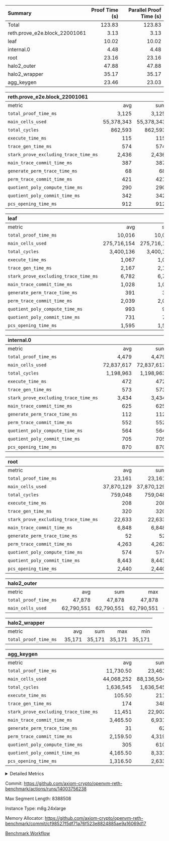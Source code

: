 | Summary | Proof Time (s) | Parallel Proof Time (s) |
|:---|---:|---:|
| Total |  123.83 |  123.83 |
| reth.prove_e2e.block_22001061 |  3.13 |  3.13 |
| leaf |  10.02 |  10.02 |
| internal.0 |  4.48 |  4.48 |
| root |  23.16 |  23.16 |
| halo2_outer |  47.88 |  47.88 |
| halo2_wrapper |  35.17 |  35.17 |
| agg_keygen |  23.46 |  23.03 |


| reth.prove_e2e.block_22001061 |||||
|:---|---:|---:|---:|---:|
|metric|avg|sum|max|min|
| `total_proof_time_ms ` |  3,125 |  3,125 |  3,125 |  3,125 |
| `main_cells_used     ` |  55,378,343 |  55,378,343 |  55,378,343 |  55,378,343 |
| `total_cycles        ` |  862,593 |  862,593 |  862,593 |  862,593 |
| `execute_time_ms     ` |  115 |  115 |  115 |  115 |
| `trace_gen_time_ms   ` |  574 |  574 |  574 |  574 |
| `stark_prove_excluding_trace_time_ms` |  2,436 |  2,436 |  2,436 |  2,436 |
| `main_trace_commit_time_ms` |  387 |  387 |  387 |  387 |
| `generate_perm_trace_time_ms` |  68 |  68 |  68 |  68 |
| `perm_trace_commit_time_ms` |  421 |  421 |  421 |  421 |
| `quotient_poly_compute_time_ms` |  290 |  290 |  290 |  290 |
| `quotient_poly_commit_time_ms` |  342 |  342 |  342 |  342 |
| `pcs_opening_time_ms ` |  912 |  912 |  912 |  912 |

| leaf |||||
|:---|---:|---:|---:|---:|
|metric|avg|sum|max|min|
| `total_proof_time_ms ` |  10,016 |  10,016 |  10,016 |  10,016 |
| `main_cells_used     ` |  275,716,154 |  275,716,154 |  275,716,154 |  275,716,154 |
| `total_cycles        ` |  3,400,136 |  3,400,136 |  3,400,136 |  3,400,136 |
| `execute_time_ms     ` |  1,067 |  1,067 |  1,067 |  1,067 |
| `trace_gen_time_ms   ` |  2,167 |  2,167 |  2,167 |  2,167 |
| `stark_prove_excluding_trace_time_ms` |  6,782 |  6,782 |  6,782 |  6,782 |
| `main_trace_commit_time_ms` |  1,028 |  1,028 |  1,028 |  1,028 |
| `generate_perm_trace_time_ms` |  391 |  391 |  391 |  391 |
| `perm_trace_commit_time_ms` |  2,039 |  2,039 |  2,039 |  2,039 |
| `quotient_poly_compute_time_ms` |  993 |  993 |  993 |  993 |
| `quotient_poly_commit_time_ms` |  731 |  731 |  731 |  731 |
| `pcs_opening_time_ms ` |  1,595 |  1,595 |  1,595 |  1,595 |

| internal.0 |||||
|:---|---:|---:|---:|---:|
|metric|avg|sum|max|min|
| `total_proof_time_ms ` |  4,479 |  4,479 |  4,479 |  4,479 |
| `main_cells_used     ` |  72,837,617 |  72,837,617 |  72,837,617 |  72,837,617 |
| `total_cycles        ` |  1,198,963 |  1,198,963 |  1,198,963 |  1,198,963 |
| `execute_time_ms     ` |  472 |  472 |  472 |  472 |
| `trace_gen_time_ms   ` |  573 |  573 |  573 |  573 |
| `stark_prove_excluding_trace_time_ms` |  3,434 |  3,434 |  3,434 |  3,434 |
| `main_trace_commit_time_ms` |  625 |  625 |  625 |  625 |
| `generate_perm_trace_time_ms` |  112 |  112 |  112 |  112 |
| `perm_trace_commit_time_ms` |  552 |  552 |  552 |  552 |
| `quotient_poly_compute_time_ms` |  564 |  564 |  564 |  564 |
| `quotient_poly_commit_time_ms` |  705 |  705 |  705 |  705 |
| `pcs_opening_time_ms ` |  870 |  870 |  870 |  870 |

| root |||||
|:---|---:|---:|---:|---:|
|metric|avg|sum|max|min|
| `total_proof_time_ms ` |  23,161 |  23,161 |  23,161 |  23,161 |
| `main_cells_used     ` |  37,870,129 |  37,870,129 |  37,870,129 |  37,870,129 |
| `total_cycles        ` |  759,048 |  759,048 |  759,048 |  759,048 |
| `execute_time_ms     ` |  208 |  208 |  208 |  208 |
| `trace_gen_time_ms   ` |  320 |  320 |  320 |  320 |
| `stark_prove_excluding_trace_time_ms` |  22,633 |  22,633 |  22,633 |  22,633 |
| `main_trace_commit_time_ms` |  6,848 |  6,848 |  6,848 |  6,848 |
| `generate_perm_trace_time_ms` |  52 |  52 |  52 |  52 |
| `perm_trace_commit_time_ms` |  4,263 |  4,263 |  4,263 |  4,263 |
| `quotient_poly_compute_time_ms` |  574 |  574 |  574 |  574 |
| `quotient_poly_commit_time_ms` |  8,443 |  8,443 |  8,443 |  8,443 |
| `pcs_opening_time_ms ` |  2,440 |  2,440 |  2,440 |  2,440 |

| halo2_outer |||||
|:---|---:|---:|---:|---:|
|metric|avg|sum|max|min|
| `total_proof_time_ms ` |  47,878 |  47,878 |  47,878 |  47,878 |
| `main_cells_used     ` |  62,790,551 |  62,790,551 |  62,790,551 |  62,790,551 |

| halo2_wrapper |||||
|:---|---:|---:|---:|---:|
|metric|avg|sum|max|min|
| `total_proof_time_ms ` |  35,171 |  35,171 |  35,171 |  35,171 |

| agg_keygen |||||
|:---|---:|---:|---:|---:|
|metric|avg|sum|max|min|
| `total_proof_time_ms ` |  11,730.50 |  23,461 |  23,027 |  434 |
| `main_cells_used     ` |  44,068,252 |  88,136,504 |  87,208,433 |  928,071 |
| `total_cycles        ` |  1,636,545 |  1,636,545 |  1,636,545 |  1,636,545 |
| `execute_time_ms     ` |  105.50 |  211 |  211 |  0 |
| `trace_gen_time_ms   ` |  174 |  348 |  321 |  27 |
| `stark_prove_excluding_trace_time_ms` |  11,451 |  22,902 |  22,495 |  407 |
| `main_trace_commit_time_ms` |  3,465.50 |  6,931 |  6,880 |  51 |
| `generate_perm_trace_time_ms` |  31 |  62 |  49 |  13 |
| `perm_trace_commit_time_ms` |  2,159.50 |  4,319 |  4,268 |  51 |
| `quotient_poly_compute_time_ms` |  305 |  610 |  580 |  30 |
| `quotient_poly_commit_time_ms` |  4,165.50 |  8,331 |  8,270 |  61 |
| `pcs_opening_time_ms ` |  1,316.50 |  2,633 |  2,436 |  197 |



<details>
<summary>Detailed Metrics</summary>

| air_name | block_number | quotient_deg | interactions | constraints |
| --- | --- | --- | --- | --- |
| AccessAdapterAir<16> | 22001061 | 2 | 5 | 12 | 
| AccessAdapterAir<2> | 22001061 | 2 | 5 | 12 | 
| AccessAdapterAir<32> | 22001061 | 2 | 5 | 12 | 
| AccessAdapterAir<4> | 22001061 | 2 | 5 | 12 | 
| AccessAdapterAir<8> | 22001061 | 2 | 5 | 12 | 
| BitwiseOperationLookupAir<8> | 22001061 | 2 | 2 | 4 | 
| KeccakVmAir | 22001061 | 2 | 321 | 4,513 | 
| MemoryMerkleAir<8> | 22001061 | 2 | 4 | 39 | 
| PersistentBoundaryAir<8> | 22001061 | 2 | 3 | 7 | 
| PhantomAir | 22001061 | 2 | 3 | 5 | 
| Poseidon2PeripheryAir<BabyBearParameters>, 1> | 22001061 | 2 | 1 | 286 | 
| ProgramAir | 22001061 | 1 | 1 | 4 | 
| RangeTupleCheckerAir<2> | 22001061 | 1 | 1 | 4 | 
| Rv32HintStoreAir | 22001061 | 2 | 18 | 28 | 
| Sha256VmAir | 22001061 | 2 | 50 | 663 | 
| VariableRangeCheckerAir | 22001061 | 1 | 1 | 4 | 
| VmAirWrapper<Rv32BaseAluAdapterAir, BaseAluCoreAir<4, 8> | 22001061 | 2 | 20 | 37 | 
| VmAirWrapper<Rv32BaseAluAdapterAir, LessThanCoreAir<4, 8> | 22001061 | 2 | 18 | 40 | 
| VmAirWrapper<Rv32BaseAluAdapterAir, ShiftCoreAir<4, 8> | 22001061 | 2 | 24 | 91 | 
| VmAirWrapper<Rv32BranchAdapterAir, BranchEqualCoreAir<4> | 22001061 | 2 | 11 | 20 | 
| VmAirWrapper<Rv32BranchAdapterAir, BranchLessThanCoreAir<4, 8> | 22001061 | 2 | 13 | 35 | 
| VmAirWrapper<Rv32CondRdWriteAdapterAir, Rv32JalLuiCoreAir> | 22001061 | 2 | 10 | 18 | 
| VmAirWrapper<Rv32HeapAdapterAir<2, 32, 32>, BaseAluCoreAir<32, 8> | 22001061 | 2 | 61 | 126 | 
| VmAirWrapper<Rv32HeapAdapterAir<2, 32, 32>, LessThanCoreAir<32, 8> | 22001061 | 2 | 31 | 129 | 
| VmAirWrapper<Rv32HeapAdapterAir<2, 32, 32>, MultiplicationCoreAir<32, 8> | 22001061 | 2 | 61 | 57 | 
| VmAirWrapper<Rv32HeapAdapterAir<2, 32, 32>, ShiftCoreAir<32, 8> | 22001061 | 2 | 79 | 2,161 | 
| VmAirWrapper<Rv32HeapBranchAdapterAir<2, 32>, BranchEqualCoreAir<32> | 22001061 | 2 | 20 | 55 | 
| VmAirWrapper<Rv32HeapBranchAdapterAir<2, 32>, BranchLessThanCoreAir<32, 8> | 22001061 | 2 | 22 | 126 | 
| VmAirWrapper<Rv32IsEqualModAdapterAir<2, 1, 32, 32>, ModularIsEqualCoreAir<32, 4, 8> | 22001061 | 2 | 25 | 225 | 
| VmAirWrapper<Rv32IsEqualModAdapterAir<2, 3, 16, 48>, ModularIsEqualCoreAir<48, 4, 8> | 22001061 | 2 | 41 | 333 | 
| VmAirWrapper<Rv32JalrAdapterAir, Rv32JalrCoreAir> | 22001061 | 2 | 16 | 20 | 
| VmAirWrapper<Rv32LoadStoreAdapterAir, LoadSignExtendCoreAir<4, 8> | 22001061 | 2 | 18 | 33 | 
| VmAirWrapper<Rv32LoadStoreAdapterAir, LoadStoreCoreAir<4> | 22001061 | 2 | 17 | 40 | 
| VmAirWrapper<Rv32MultAdapterAir, DivRemCoreAir<4, 8> | 22001061 | 2 | 25 | 84 | 
| VmAirWrapper<Rv32MultAdapterAir, MulHCoreAir<4, 8> | 22001061 | 2 | 24 | 31 | 
| VmAirWrapper<Rv32MultAdapterAir, MultiplicationCoreAir<4, 8> | 22001061 | 2 | 19 | 19 | 
| VmAirWrapper<Rv32RdWriteAdapterAir, Rv32AuipcCoreAir> | 22001061 | 2 | 12 | 14 | 
| VmAirWrapper<Rv32VecHeapAdapterAir<1, 2, 2, 32, 32>, FieldExpressionCoreAir> | 22001061 | 2 | 415 | 480 | 
| VmAirWrapper<Rv32VecHeapAdapterAir<1, 6, 6, 16, 16>, FieldExpressionCoreAir> | 22001061 | 2 | 832 | 921 | 
| VmAirWrapper<Rv32VecHeapAdapterAir<2, 1, 1, 32, 32>, FieldExpressionCoreAir> | 22001061 | 2 | 158 | 190 | 
| VmAirWrapper<Rv32VecHeapAdapterAir<2, 2, 2, 32, 32>, FieldExpressionCoreAir> | 22001061 | 2 | 428 | 457 | 
| VmAirWrapper<Rv32VecHeapAdapterAir<2, 3, 3, 16, 16>, FieldExpressionCoreAir> | 22001061 | 2 | 246 | 288 | 
| VmAirWrapper<Rv32VecHeapAdapterAir<2, 6, 6, 16, 16>, FieldExpressionCoreAir> | 22001061 | 2 | 668 | 701 | 
| VmConnectorAir | 22001061 | 2 | 5 | 11 | 

| block_number | execute_time_ms |
| --- | --- |
| 22001061 | 213 | 

| group | air_name | block_number | rows | quotient_deg | prep_cols | perm_cols | main_cols | interactions | constraints | cells |
| --- | --- | --- | --- | --- | --- | --- | --- | --- | --- | --- |
| agg_keygen | AccessAdapterAir<16> | 22001061 |  | 2 |  |  |  | 5 | 12 |  | 
| agg_keygen | AccessAdapterAir<2> | 22001061 | 524,288 | 8 |  | 16 | 11 | 5 | 12 | 14,155,776 | 
| agg_keygen | AccessAdapterAir<32> | 22001061 |  | 2 |  |  |  | 5 | 12 |  | 
| agg_keygen | AccessAdapterAir<4> | 22001061 | 262,144 | 8 |  | 16 | 13 | 5 | 12 | 7,602,176 | 
| agg_keygen | AccessAdapterAir<8> | 22001061 | 8,192 | 8 |  | 16 | 17 | 5 | 12 | 270,336 | 
| agg_keygen | BitwiseOperationLookupAir<8> | 22001061 |  | 2 |  |  |  | 2 | 4 |  | 
| agg_keygen | FriReducedOpeningAir | 22001061 | 524,288 | 8 |  | 84 | 27 | 39 | 71 | 58,195,968 | 
| agg_keygen | JalRangeCheckAir | 22001061 | 65,536 | 8 |  | 28 | 12 | 9 | 14 | 2,621,440 | 
| agg_keygen | MemoryMerkleAir<8> | 22001061 |  | 2 |  |  |  | 4 | 39 |  | 
| agg_keygen | NativePoseidon2Air<BabyBearParameters>, 1> | 22001061 | 65,536 | 8 |  | 312 | 398 | 136 | 572 | 46,530,560 | 
| agg_keygen | PersistentBoundaryAir<8> | 22001061 |  | 2 |  |  |  | 3 | 7 |  | 
| agg_keygen | PhantomAir | 22001061 | 32,768 | 4 |  | 12 | 6 | 3 | 5 | 589,824 | 
| agg_keygen | Poseidon2PeripheryAir<BabyBearParameters>, 1> | 22001061 |  | 2 |  |  |  | 1 | 286 |  | 
| agg_keygen | ProgramAir | 22001061 | 131,072 | 1 |  | 8 | 10 | 1 | 4 | 2,359,296 | 
| agg_keygen | RangeTupleCheckerAir<2> | 22001061 |  | 1 |  |  |  | 1 | 4 |  | 
| agg_keygen | Rv32HintStoreAir | 22001061 |  | 2 |  |  |  | 18 | 28 |  | 
| agg_keygen | VariableRangeCheckerAir | 22001061 | 262,144 | 1 | 2 | 8 | 1 | 1 | 4 | 2,359,296 | 
| agg_keygen | VmAirWrapper<AluNativeAdapterAir, FieldArithmeticCoreAir> | 22001061 | 1,048,576 | 8 |  | 36 | 29 | 15 | 27 | 68,157,440 | 
| agg_keygen | VmAirWrapper<BranchNativeAdapterAir, BranchEqualCoreAir<1> | 22001061 | 262,144 | 8 |  | 28 | 23 | 11 | 25 | 13,369,344 | 
| agg_keygen | VmAirWrapper<NativeAdapterAir<2, 0>, PublicValuesCoreAir> | 22001061 | 64 | 8 |  | 28 | 27 | 11 | 30 | 3,520 | 
| agg_keygen | VmAirWrapper<NativeLoadStoreAdapterAir<1>, NativeLoadStoreCoreAir<1> | 22001061 | 524,288 | 8 |  | 40 | 21 | 15 | 20 | 31,981,568 | 
| agg_keygen | VmAirWrapper<NativeLoadStoreAdapterAir<4>, NativeLoadStoreCoreAir<4> | 22001061 | 131,072 | 8 |  | 40 | 27 | 15 | 20 | 8,781,824 | 
| agg_keygen | VmAirWrapper<NativeVectorizedAdapterAir<4>, FieldExtensionCoreAir> | 22001061 | 131,072 | 8 |  | 36 | 38 | 15 | 27 | 9,699,328 | 
| agg_keygen | VmAirWrapper<Rv32BaseAluAdapterAir, BaseAluCoreAir<4, 8> | 22001061 |  | 2 |  |  |  | 20 | 37 |  | 
| agg_keygen | VmAirWrapper<Rv32BaseAluAdapterAir, LessThanCoreAir<4, 8> | 22001061 |  | 2 |  |  |  | 18 | 40 |  | 
| agg_keygen | VmAirWrapper<Rv32BaseAluAdapterAir, ShiftCoreAir<4, 8> | 22001061 |  | 2 |  |  |  | 24 | 91 |  | 
| agg_keygen | VmAirWrapper<Rv32BranchAdapterAir, BranchEqualCoreAir<4> | 22001061 |  | 2 |  |  |  | 11 | 20 |  | 
| agg_keygen | VmAirWrapper<Rv32BranchAdapterAir, BranchLessThanCoreAir<4, 8> | 22001061 |  | 2 |  |  |  | 13 | 35 |  | 
| agg_keygen | VmAirWrapper<Rv32CondRdWriteAdapterAir, Rv32JalLuiCoreAir> | 22001061 |  | 2 |  |  |  | 10 | 18 |  | 
| agg_keygen | VmAirWrapper<Rv32JalrAdapterAir, Rv32JalrCoreAir> | 22001061 |  | 2 |  |  |  | 16 | 20 |  | 
| agg_keygen | VmAirWrapper<Rv32LoadStoreAdapterAir, LoadSignExtendCoreAir<4, 8> | 22001061 |  | 2 |  |  |  | 18 | 33 |  | 
| agg_keygen | VmAirWrapper<Rv32LoadStoreAdapterAir, LoadStoreCoreAir<4> | 22001061 |  | 2 |  |  |  | 17 | 40 |  | 
| agg_keygen | VmAirWrapper<Rv32MultAdapterAir, DivRemCoreAir<4, 8> | 22001061 |  | 2 |  |  |  | 25 | 84 |  | 
| agg_keygen | VmAirWrapper<Rv32MultAdapterAir, MulHCoreAir<4, 8> | 22001061 |  | 2 |  |  |  | 24 | 31 |  | 
| agg_keygen | VmAirWrapper<Rv32MultAdapterAir, MultiplicationCoreAir<4, 8> | 22001061 |  | 2 |  |  |  | 19 | 19 |  | 
| agg_keygen | VmAirWrapper<Rv32RdWriteAdapterAir, Rv32AuipcCoreAir> | 22001061 |  | 2 |  |  |  | 12 | 14 |  | 
| agg_keygen | VmConnectorAir | 22001061 | 2 | 8 | 1 | 16 | 5 | 5 | 11 | 42 | 
| agg_keygen | VolatileBoundaryAir | 22001061 | 131,072 | 8 |  | 20 | 12 | 7 | 19 | 4,194,304 | 

| group | air_name | block_number | idx | rows | prep_cols | perm_cols | main_cols | cells |
| --- | --- | --- | --- | --- | --- | --- | --- | --- |
| internal.0 | AccessAdapterAir<2> | 22001061 | 0 | 524,288 |  | 12 | 11 | 12,058,624 | 
| internal.0 | AccessAdapterAir<4> | 22001061 | 0 | 262,144 |  | 12 | 13 | 6,553,600 | 
| internal.0 | AccessAdapterAir<8> | 22001061 | 0 | 4,096 |  | 12 | 17 | 118,784 | 
| internal.0 | FriReducedOpeningAir | 22001061 | 0 | 524,288 |  | 44 | 27 | 37,224,448 | 
| internal.0 | JalRangeCheckAir | 22001061 | 0 | 65,536 |  | 16 | 12 | 1,835,008 | 
| internal.0 | NativePoseidon2Air<BabyBearParameters>, 1> | 22001061 | 0 | 131,072 |  | 160 | 398 | 73,138,176 | 
| internal.0 | PhantomAir | 22001061 | 0 | 32,768 |  | 8 | 6 | 458,752 | 
| internal.0 | ProgramAir | 22001061 | 0 | 131,072 |  | 8 | 10 | 2,359,296 | 
| internal.0 | VariableRangeCheckerAir | 22001061 | 0 | 262,144 | 2 | 8 | 1 | 2,359,296 | 
| internal.0 | VmAirWrapper<AluNativeAdapterAir, FieldArithmeticCoreAir> | 22001061 | 0 | 1,048,576 |  | 20 | 29 | 51,380,224 | 
| internal.0 | VmAirWrapper<BranchNativeAdapterAir, BranchEqualCoreAir<1> | 22001061 | 0 | 131,072 |  | 16 | 23 | 5,111,808 | 
| internal.0 | VmAirWrapper<NativeAdapterAir<2, 0>, PublicValuesCoreAir> | 22001061 | 0 | 64 |  | 16 | 23 | 2,496 | 
| internal.0 | VmAirWrapper<NativeLoadStoreAdapterAir<1>, NativeLoadStoreCoreAir<1> | 22001061 | 0 | 262,144 |  | 24 | 21 | 11,796,480 | 
| internal.0 | VmAirWrapper<NativeLoadStoreAdapterAir<4>, NativeLoadStoreCoreAir<4> | 22001061 | 0 | 131,072 |  | 24 | 27 | 6,684,672 | 
| internal.0 | VmAirWrapper<NativeVectorizedAdapterAir<4>, FieldExtensionCoreAir> | 22001061 | 0 | 131,072 |  | 20 | 38 | 7,602,176 | 
| internal.0 | VmConnectorAir | 22001061 | 0 | 2 | 1 | 12 | 5 | 34 | 
| internal.0 | VolatileBoundaryAir | 22001061 | 0 | 262,144 |  | 12 | 12 | 6,291,456 | 
| leaf | AccessAdapterAir<2> | 22001061 | 0 | 2,097,152 |  | 16 | 11 | 56,623,104 | 
| leaf | AccessAdapterAir<4> | 22001061 | 0 | 1,048,576 |  | 16 | 13 | 30,408,704 | 
| leaf | AccessAdapterAir<8> | 22001061 | 0 | 32,768 |  | 16 | 17 | 1,081,344 | 
| leaf | FriReducedOpeningAir | 22001061 | 0 | 4,194,304 |  | 84 | 27 | 465,567,744 | 
| leaf | JalRangeCheckAir | 22001061 | 0 | 65,536 |  | 28 | 12 | 2,621,440 | 
| leaf | NativePoseidon2Air<BabyBearParameters>, 1> | 22001061 | 0 | 262,144 |  | 312 | 398 | 186,122,240 | 
| leaf | PhantomAir | 22001061 | 0 | 32,768 |  | 12 | 6 | 589,824 | 
| leaf | ProgramAir | 22001061 | 0 | 2,097,152 |  | 8 | 10 | 37,748,736 | 
| leaf | VariableRangeCheckerAir | 22001061 | 0 | 262,144 | 2 | 8 | 1 | 2,359,296 | 
| leaf | VmAirWrapper<AluNativeAdapterAir, FieldArithmeticCoreAir> | 22001061 | 0 | 2,097,152 |  | 36 | 29 | 136,314,880 | 
| leaf | VmAirWrapper<BranchNativeAdapterAir, BranchEqualCoreAir<1> | 22001061 | 0 | 524,288 |  | 28 | 23 | 26,738,688 | 
| leaf | VmAirWrapper<NativeAdapterAir<2, 0>, PublicValuesCoreAir> | 22001061 | 0 | 64 |  | 28 | 27 | 3,520 | 
| leaf | VmAirWrapper<NativeLoadStoreAdapterAir<1>, NativeLoadStoreCoreAir<1> | 22001061 | 0 | 1,048,576 |  | 40 | 21 | 63,963,136 | 
| leaf | VmAirWrapper<NativeLoadStoreAdapterAir<4>, NativeLoadStoreCoreAir<4> | 22001061 | 0 | 262,144 |  | 40 | 27 | 17,563,648 | 
| leaf | VmAirWrapper<NativeVectorizedAdapterAir<4>, FieldExtensionCoreAir> | 22001061 | 0 | 262,144 |  | 36 | 38 | 19,398,656 | 
| leaf | VmConnectorAir | 22001061 | 0 | 2 | 1 | 16 | 5 | 42 | 
| leaf | VolatileBoundaryAir | 22001061 | 0 | 1,048,576 |  | 20 | 12 | 33,554,432 | 
| root | AccessAdapterAir<2> | 22001061 | 0 | 262,144 |  | 8 | 11 | 4,980,736 | 
| root | AccessAdapterAir<4> | 22001061 | 0 | 131,072 |  | 8 | 13 | 2,752,512 | 
| root | AccessAdapterAir<8> | 22001061 | 0 | 4,096 |  | 8 | 17 | 102,400 | 
| root | FriReducedOpeningAir | 22001061 | 0 | 131,072 |  | 24 | 27 | 6,684,672 | 
| root | JalRangeCheckAir | 22001061 | 0 | 32,768 |  | 12 | 12 | 786,432 | 
| root | NativePoseidon2Air<BabyBearParameters>, 1> | 22001061 | 0 | 32,768 |  | 84 | 398 | 15,794,176 | 
| root | PhantomAir | 22001061 | 0 | 8,192 |  | 8 | 6 | 114,688 | 
| root | ProgramAir | 22001061 | 0 | 131,072 |  | 8 | 10 | 2,359,296 | 
| root | VariableRangeCheckerAir | 22001061 | 0 | 262,144 | 2 | 8 | 1 | 2,359,296 | 
| root | VmAirWrapper<AluNativeAdapterAir, FieldArithmeticCoreAir> | 22001061 | 0 | 524,288 |  | 12 | 29 | 21,495,808 | 
| root | VmAirWrapper<BranchNativeAdapterAir, BranchEqualCoreAir<1> | 22001061 | 0 | 131,072 |  | 12 | 23 | 4,587,520 | 
| root | VmAirWrapper<NativeAdapterAir<2, 0>, PublicValuesCoreAir> | 22001061 | 0 | 64 |  | 12 | 22 | 2,176 | 
| root | VmAirWrapper<NativeLoadStoreAdapterAir<1>, NativeLoadStoreCoreAir<1> | 22001061 | 0 | 262,144 |  | 16 | 21 | 9,699,328 | 
| root | VmAirWrapper<NativeLoadStoreAdapterAir<4>, NativeLoadStoreCoreAir<4> | 22001061 | 0 | 65,536 |  | 16 | 27 | 2,818,048 | 
| root | VmAirWrapper<NativeVectorizedAdapterAir<4>, FieldExtensionCoreAir> | 22001061 | 0 | 65,536 |  | 12 | 38 | 3,276,800 | 
| root | VmConnectorAir | 22001061 | 0 | 2 | 1 | 8 | 5 | 26 | 
| root | VolatileBoundaryAir | 22001061 | 0 | 131,072 |  | 8 | 12 | 2,621,440 | 

| group | air_name | block_number | segment | rows | prep_cols | perm_cols | main_cols | cells |
| --- | --- | --- | --- | --- | --- | --- | --- | --- |
| agg_keygen | AccessAdapterAir<16> | 22001061 | 0 | 1 |  | 16 | 25 | 41 | 
| agg_keygen | AccessAdapterAir<2> | 22001061 | 0 | 1 |  | 16 | 11 | 27 | 
| agg_keygen | AccessAdapterAir<32> | 22001061 | 0 | 1 |  | 16 | 41 | 57 | 
| agg_keygen | AccessAdapterAir<4> | 22001061 | 0 | 1 |  | 16 | 13 | 29 | 
| agg_keygen | AccessAdapterAir<8> | 22001061 | 0 | 1 |  | 16 | 17 | 33 | 
| agg_keygen | BitwiseOperationLookupAir<8> | 22001061 | 0 | 65,536 | 3 | 8 | 2 | 655,360 | 
| agg_keygen | MemoryMerkleAir<8> | 22001061 | 0 | 64 |  | 16 | 32 | 3,072 | 
| agg_keygen | PersistentBoundaryAir<8> | 22001061 | 0 | 1 |  | 12 | 20 | 32 | 
| agg_keygen | PhantomAir | 22001061 | 0 | 1 |  | 12 | 6 | 18 | 
| agg_keygen | Poseidon2PeripheryAir<BabyBearParameters>, 1> | 22001061 | 0 | 32 |  | 8 | 300 | 9,856 | 
| agg_keygen | ProgramAir | 22001061 | 0 | 1 |  | 8 | 10 | 18 | 
| agg_keygen | RangeTupleCheckerAir<2> | 22001061 | 0 | 524,288 | 2 | 8 | 1 | 4,718,592 | 
| agg_keygen | Rv32HintStoreAir | 22001061 | 0 | 1 |  | 44 | 32 | 76 | 
| agg_keygen | VariableRangeCheckerAir | 22001061 | 0 | 262,144 | 2 | 8 | 1 | 2,359,296 | 
| agg_keygen | VmAirWrapper<Rv32BaseAluAdapterAir, BaseAluCoreAir<4, 8> | 22001061 | 0 | 1 |  | 52 | 36 | 88 | 
| agg_keygen | VmAirWrapper<Rv32BaseAluAdapterAir, LessThanCoreAir<4, 8> | 22001061 | 0 | 1 |  | 40 | 37 | 77 | 
| agg_keygen | VmAirWrapper<Rv32BaseAluAdapterAir, ShiftCoreAir<4, 8> | 22001061 | 0 | 1 |  | 52 | 53 | 105 | 
| agg_keygen | VmAirWrapper<Rv32BranchAdapterAir, BranchEqualCoreAir<4> | 22001061 | 0 | 1 |  | 28 | 26 | 54 | 
| agg_keygen | VmAirWrapper<Rv32BranchAdapterAir, BranchLessThanCoreAir<4, 8> | 22001061 | 0 | 1 |  | 32 | 32 | 64 | 
| agg_keygen | VmAirWrapper<Rv32CondRdWriteAdapterAir, Rv32JalLuiCoreAir> | 22001061 | 0 | 1 |  | 28 | 18 | 46 | 
| agg_keygen | VmAirWrapper<Rv32JalrAdapterAir, Rv32JalrCoreAir> | 22001061 | 0 | 1 |  | 36 | 28 | 64 | 
| agg_keygen | VmAirWrapper<Rv32LoadStoreAdapterAir, LoadSignExtendCoreAir<4, 8> | 22001061 | 0 | 1 |  | 52 | 36 | 88 | 
| agg_keygen | VmAirWrapper<Rv32LoadStoreAdapterAir, LoadStoreCoreAir<4> | 22001061 | 0 | 1 |  | 52 | 41 | 93 | 
| agg_keygen | VmAirWrapper<Rv32MultAdapterAir, DivRemCoreAir<4, 8> | 22001061 | 0 | 1 |  | 72 | 59 | 131 | 
| agg_keygen | VmAirWrapper<Rv32MultAdapterAir, MulHCoreAir<4, 8> | 22001061 | 0 | 1 |  | 72 | 39 | 111 | 
| agg_keygen | VmAirWrapper<Rv32MultAdapterAir, MultiplicationCoreAir<4, 8> | 22001061 | 0 | 1 |  | 52 | 31 | 83 | 
| agg_keygen | VmAirWrapper<Rv32RdWriteAdapterAir, Rv32AuipcCoreAir> | 22001061 | 0 | 1 |  | 28 | 20 | 48 | 
| agg_keygen | VmConnectorAir | 22001061 | 0 | 2 | 1 | 16 | 5 | 42 | 
| reth.prove_e2e.block_22001061 | AccessAdapterAir<16> | 22001061 | 0 | 1,024 |  | 16 | 25 | 41,984 | 
| reth.prove_e2e.block_22001061 | AccessAdapterAir<2> | 22001061 | 0 | 2,048 |  | 16 | 11 | 55,296 | 
| reth.prove_e2e.block_22001061 | AccessAdapterAir<32> | 22001061 | 0 | 512 |  | 16 | 41 | 29,184 | 
| reth.prove_e2e.block_22001061 | AccessAdapterAir<4> | 22001061 | 0 | 1,024 |  | 16 | 13 | 29,696 | 
| reth.prove_e2e.block_22001061 | AccessAdapterAir<8> | 22001061 | 0 | 65,536 |  | 16 | 17 | 2,162,688 | 
| reth.prove_e2e.block_22001061 | BitwiseOperationLookupAir<8> | 22001061 | 0 | 65,536 | 3 | 8 | 2 | 655,360 | 
| reth.prove_e2e.block_22001061 | KeccakVmAir | 22001061 | 0 | 4,096 |  | 1,056 | 3,163 | 17,281,024 | 
| reth.prove_e2e.block_22001061 | MemoryMerkleAir<8> | 22001061 | 0 | 65,536 |  | 16 | 32 | 3,145,728 | 
| reth.prove_e2e.block_22001061 | PersistentBoundaryAir<8> | 22001061 | 0 | 65,536 |  | 12 | 20 | 2,097,152 | 
| reth.prove_e2e.block_22001061 | PhantomAir | 22001061 | 0 | 32 |  | 12 | 6 | 576 | 
| reth.prove_e2e.block_22001061 | Poseidon2PeripheryAir<BabyBearParameters>, 1> | 22001061 | 0 | 32,768 |  | 8 | 300 | 10,092,544 | 
| reth.prove_e2e.block_22001061 | ProgramAir | 22001061 | 0 | 1,048,576 |  | 8 | 10 | 18,874,368 | 
| reth.prove_e2e.block_22001061 | RangeTupleCheckerAir<2> | 22001061 | 0 | 2,097,152 | 2 | 8 | 1 | 18,874,368 | 
| reth.prove_e2e.block_22001061 | Rv32HintStoreAir | 22001061 | 0 | 16,384 |  | 44 | 32 | 1,245,184 | 
| reth.prove_e2e.block_22001061 | VariableRangeCheckerAir | 22001061 | 0 | 262,144 | 2 | 8 | 1 | 2,359,296 | 
| reth.prove_e2e.block_22001061 | VmAirWrapper<Rv32BaseAluAdapterAir, BaseAluCoreAir<4, 8> | 22001061 | 0 | 524,288 |  | 52 | 36 | 46,137,344 | 
| reth.prove_e2e.block_22001061 | VmAirWrapper<Rv32BaseAluAdapterAir, LessThanCoreAir<4, 8> | 22001061 | 0 | 32,768 |  | 40 | 37 | 2,523,136 | 
| reth.prove_e2e.block_22001061 | VmAirWrapper<Rv32BaseAluAdapterAir, ShiftCoreAir<4, 8> | 22001061 | 0 | 65,536 |  | 52 | 53 | 6,881,280 | 
| reth.prove_e2e.block_22001061 | VmAirWrapper<Rv32BranchAdapterAir, BranchEqualCoreAir<4> | 22001061 | 0 | 131,072 |  | 28 | 26 | 7,077,888 | 
| reth.prove_e2e.block_22001061 | VmAirWrapper<Rv32BranchAdapterAir, BranchLessThanCoreAir<4, 8> | 22001061 | 0 | 32,768 |  | 32 | 32 | 2,097,152 | 
| reth.prove_e2e.block_22001061 | VmAirWrapper<Rv32CondRdWriteAdapterAir, Rv32JalLuiCoreAir> | 22001061 | 0 | 32,768 |  | 28 | 18 | 1,507,328 | 
| reth.prove_e2e.block_22001061 | VmAirWrapper<Rv32HeapAdapterAir<2, 32, 32>, BaseAluCoreAir<32, 8> | 22001061 | 0 | 64 |  | 192 | 168 | 23,040 | 
| reth.prove_e2e.block_22001061 | VmAirWrapper<Rv32HeapAdapterAir<2, 32, 32>, LessThanCoreAir<32, 8> | 22001061 | 0 | 8 |  | 68 | 169 | 1,896 | 
| reth.prove_e2e.block_22001061 | VmAirWrapper<Rv32HeapAdapterAir<2, 32, 32>, MultiplicationCoreAir<32, 8> | 22001061 | 0 | 32 |  | 192 | 164 | 11,392 | 
| reth.prove_e2e.block_22001061 | VmAirWrapper<Rv32HeapBranchAdapterAir<2, 32>, BranchEqualCoreAir<32> | 22001061 | 0 | 64 |  | 48 | 124 | 11,008 | 
| reth.prove_e2e.block_22001061 | VmAirWrapper<Rv32IsEqualModAdapterAir<2, 1, 32, 32>, ModularIsEqualCoreAir<32, 4, 8> | 22001061 | 0 | 1 |  | 56 | 166 | 222 | 
| reth.prove_e2e.block_22001061 | VmAirWrapper<Rv32JalrAdapterAir, Rv32JalrCoreAir> | 22001061 | 0 | 32,768 |  | 36 | 28 | 2,097,152 | 
| reth.prove_e2e.block_22001061 | VmAirWrapper<Rv32LoadStoreAdapterAir, LoadSignExtendCoreAir<4, 8> | 22001061 | 0 | 32,768 |  | 52 | 36 | 2,883,584 | 
| reth.prove_e2e.block_22001061 | VmAirWrapper<Rv32LoadStoreAdapterAir, LoadStoreCoreAir<4> | 22001061 | 0 | 524,288 |  | 52 | 41 | 48,758,784 | 
| reth.prove_e2e.block_22001061 | VmAirWrapper<Rv32MultAdapterAir, DivRemCoreAir<4, 8> | 22001061 | 0 | 16 |  | 72 | 59 | 2,096 | 
| reth.prove_e2e.block_22001061 | VmAirWrapper<Rv32MultAdapterAir, MulHCoreAir<4, 8> | 22001061 | 0 | 2,048 |  | 72 | 39 | 227,328 | 
| reth.prove_e2e.block_22001061 | VmAirWrapper<Rv32MultAdapterAir, MultiplicationCoreAir<4, 8> | 22001061 | 0 | 8,192 |  | 52 | 31 | 679,936 | 
| reth.prove_e2e.block_22001061 | VmAirWrapper<Rv32RdWriteAdapterAir, Rv32AuipcCoreAir> | 22001061 | 0 | 16,384 |  | 28 | 20 | 786,432 | 
| reth.prove_e2e.block_22001061 | VmAirWrapper<Rv32VecHeapAdapterAir<1, 2, 2, 32, 32>, FieldExpressionCoreAir> | 22001061 | 0 | 1 |  | 836 | 547 | 1,383 | 
| reth.prove_e2e.block_22001061 | VmAirWrapper<Rv32VecHeapAdapterAir<2, 1, 1, 32, 32>, FieldExpressionCoreAir> | 22001061 | 0 | 1 |  | 320 | 263 | 583 | 
| reth.prove_e2e.block_22001061 | VmAirWrapper<Rv32VecHeapAdapterAir<2, 2, 2, 32, 32>, FieldExpressionCoreAir> | 22001061 | 0 | 1 |  | 860 | 625 | 1,485 | 
| reth.prove_e2e.block_22001061 | VmConnectorAir | 22001061 | 0 | 2 | 1 | 16 | 5 | 42 | 

| group | block_number | trace_gen_time_ms | total_proof_time_ms | total_cycles | total_cells | stark_prove_excluding_trace_time_ms | quotient_poly_compute_time_ms | quotient_poly_commit_time_ms | perm_trace_commit_time_ms | pcs_opening_time_ms | num_segments | main_trace_commit_time_ms | main_cells_used | halo2_total_cells | halo2_keygen_time_ms | generate_perm_trace_time_ms | execute_time_ms |
| --- | --- | --- | --- | --- | --- | --- | --- | --- | --- | --- | --- | --- | --- | --- | --- | --- | --- |
| agg_keygen | 22001061 | 321 | 23,027 | 1,636,545 | 270,872,042 | 22,495 | 580 | 8,270 | 4,268 | 2,436 | 1 | 6,880 | 87,208,433 | 8,037,489 | 18,607 | 49 | 211 | 
| halo2_outer | 22001061 |  | 47,878 |  |  |  |  |  |  |  |  |  | 62,790,551 |  |  |  |  | 
| halo2_wrapper | 22001061 |  | 35,171 |  |  |  |  |  |  |  |  |  |  |  |  |  |  | 
| reth.prove_e2e.block_22001061 | 22001061 |  |  |  |  |  |  |  |  |  | 1 |  |  |  |  |  |  | 

| group | block_number | cell_tracker_span | simple_advice_cells | lookup_advice_cells | fixed_cells |
| --- | --- | --- | --- | --- | --- |
| agg_keygen | 22001061 | VerifierProgram | 480,299 | 155,123 | 157,313 | 
| agg_keygen | 22001061 | VerifierProgram;CheckTraceHeightConstraints | 4,789 | 972 | 1,738 | 
| agg_keygen | 22001061 | VerifierProgram;PoseidonCell | 22,050 |  | 6,525 | 
| agg_keygen | 22001061 | VerifierProgram;stage-c-build-rounds | 19,526 | 2,717 | 6,696 | 
| agg_keygen | 22001061 | VerifierProgram;stage-c-build-rounds;PoseidonCell | 46,550 |  | 13,775 | 
| agg_keygen | 22001061 | VerifierProgram;stage-d-verify-pcs | 1,365,246 | 211,617 | 481,258 | 
| agg_keygen | 22001061 | VerifierProgram;stage-d-verify-pcs;PoseidonCell | 3,839,150 |  | 1,136,075 | 
| agg_keygen | 22001061 | VerifierProgram;stage-d-verify-pcs;stage-d-verifier-verify | 45,125 | 5,543 | 19,412 | 
| agg_keygen | 22001061 | VerifierProgram;stage-d-verify-pcs;stage-d-verifier-verify;PoseidonCell | 68,600 |  | 20,300 | 
| agg_keygen | 22001061 | VerifierProgram;stage-d-verify-pcs;stage-d-verifier-verify;cache-generator-powers | 66,304 | 11,396 | 20,384 | 
| agg_keygen | 22001061 | VerifierProgram;stage-d-verify-pcs;stage-d-verifier-verify;compute-reduced-opening;single-reduced-opening-eval | 7,994,476 | 335,356 | 1,482,124 | 
| agg_keygen | 22001061 | VerifierProgram;stage-d-verify-pcs;stage-d-verifier-verify;pre-compute-rounds-context | 76,224 | 11,116 | 22,232 | 
| agg_keygen | 22001061 | VerifierProgram;stage-d-verify-pcs;stage-d-verifier-verify;verify-batch | 49,728 |  | 6,216 | 
| agg_keygen | 22001061 | VerifierProgram;stage-d-verify-pcs;stage-d-verifier-verify;verify-batch;PoseidonCell | 9,264,780 |  | 2,744,280 | 
| agg_keygen | 22001061 | VerifierProgram;stage-d-verify-pcs;stage-d-verifier-verify;verify-batch;verify-batch-reduce-fast;PoseidonCell | 8,263,864 | 237,048 | 2,580,396 | 
| agg_keygen | 22001061 | VerifierProgram;stage-d-verify-pcs;stage-d-verifier-verify;verify-query | 953,456 | 165,676 | 272,356 | 
| agg_keygen | 22001061 | VerifierProgram;stage-d-verify-pcs;stage-d-verifier-verify;verify-query;verify-batch-ext | 102,144 |  | 12,768 | 
| agg_keygen | 22001061 | VerifierProgram;stage-d-verify-pcs;stage-d-verifier-verify;verify-query;verify-batch-ext;PoseidonCell | 15,647,184 |  | 4,634,784 | 
| agg_keygen | 22001061 | VerifierProgram;stage-d-verify-pcs;stage-d-verifier-verify;verify-query;verify-batch-ext;verify-batch-reduce-fast;PoseidonCell | 1,550,612 | 56,000 | 476,812 | 
| agg_keygen | 22001061 | VerifierProgram;stage-e-verify-constraints | 9,770,542 | 1,967,337 | 3,013,652 | 

| group | block_number | idx | trace_gen_time_ms | total_proof_time_ms | total_cycles | total_cells | stark_prove_excluding_trace_time_ms | quotient_poly_compute_time_ms | quotient_poly_commit_time_ms | perm_trace_commit_time_ms | pcs_opening_time_ms | main_trace_commit_time_ms | main_cells_used | generate_perm_trace_time_ms | execute_time_ms |
| --- | --- | --- | --- | --- | --- | --- | --- | --- | --- | --- | --- | --- | --- | --- | --- |
| internal.0 | 22001061 | 0 | 573 | 4,479 | 1,198,963 | 224,975,330 | 3,434 | 564 | 705 | 552 | 870 | 625 | 72,837,617 | 112 | 472 | 
| leaf | 22001061 | 0 | 2,167 | 10,016 | 3,400,136 | 1,080,659,434 | 6,782 | 993 | 731 | 2,039 | 1,595 | 1,028 | 275,716,154 | 391 | 1,067 | 
| root | 22001061 | 0 | 320 | 23,161 | 759,048 | 80,435,354 | 22,633 | 574 | 8,443 | 4,263 | 2,440 | 6,848 | 37,870,129 | 52 | 208 | 

| group | block_number | idx | trace_height_constraint | weighted_sum | threshold |
| --- | --- | --- | --- | --- | --- |
| internal.0 | 22001061 | 0 | 0 | 5,177,476 | 2,013,265,921 | 
| internal.0 | 22001061 | 0 | 1 | 30,814,464 | 2,013,265,921 | 
| internal.0 | 22001061 | 0 | 2 | 2,588,738 | 2,013,265,921 | 
| internal.0 | 22001061 | 0 | 3 | 30,941,444 | 2,013,265,921 | 
| internal.0 | 22001061 | 0 | 4 | 262,144 | 2,013,265,921 | 
| internal.0 | 22001061 | 0 | 5 | 70,177,482 | 2,013,265,921 | 
| leaf | 22001061 | 0 | 0 | 18,022,532 | 2,013,265,921 | 
| leaf | 22001061 | 0 | 1 | 128,155,904 | 2,013,265,921 | 
| leaf | 22001061 | 0 | 2 | 9,011,266 | 2,013,265,921 | 
| leaf | 22001061 | 0 | 3 | 128,254,212 | 2,013,265,921 | 
| leaf | 22001061 | 0 | 4 | 524,288 | 2,013,265,921 | 
| leaf | 22001061 | 0 | 5 | 286,327,498 | 2,013,265,921 | 
| root | 22001061 | 0 | 0 | 2,252,928 | 2,013,265,921 | 
| root | 22001061 | 0 | 1 | 14,557,184 | 2,013,265,921 | 
| root | 22001061 | 0 | 2 | 1,126,464 | 2,013,265,921 | 
| root | 22001061 | 0 | 3 | 15,540,224 | 2,013,265,921 | 
| root | 22001061 | 0 | 4 | 262,144 | 2,013,265,921 | 
| root | 22001061 | 0 | 5 | 34,263,234 | 2,013,265,921 | 

| group | block_number | segment | trace_gen_time_ms | total_proof_time_ms | total_cycles | total_cells | stark_prove_excluding_trace_time_ms | quotient_poly_compute_time_ms | quotient_poly_commit_time_ms | perm_trace_commit_time_ms | pcs_opening_time_ms | main_trace_commit_time_ms | main_cells_used | generate_perm_trace_time_ms | execute_time_ms |
| --- | --- | --- | --- | --- | --- | --- | --- | --- | --- | --- | --- | --- | --- | --- | --- |
| agg_keygen | 22001061 | 0 | 27 | 434 |  | 7,747,601 | 407 | 30 | 61 | 51 | 197 | 51 | 928,071 | 13 | 0 | 
| reth.prove_e2e.block_22001061 | 22001061 | 0 | 574 | 3,125 | 862,593 | 198,656,526 | 2,436 | 290 | 342 | 421 | 912 | 387 | 55,378,343 | 68 | 115 | 

| group | block_number | segment | trace_height_constraint | weighted_sum | threshold |
| --- | --- | --- | --- | --- | --- |
| agg_keygen | 22001061 | 0 | 0 | 34 | 2,013,265,921 | 
| agg_keygen | 22001061 | 0 | 1 | 86 | 2,013,265,921 | 
| agg_keygen | 22001061 | 0 | 2 | 17 | 2,013,265,921 | 
| agg_keygen | 22001061 | 0 | 3 | 98 | 2,013,265,921 | 
| agg_keygen | 22001061 | 0 | 4 | 193 | 2,013,265,921 | 
| agg_keygen | 22001061 | 0 | 5 | 65 | 2,013,265,921 | 
| agg_keygen | 22001061 | 0 | 6 | 29 | 2,013,265,921 | 
| agg_keygen | 22001061 | 0 | 7 | 20 | 2,013,265,921 | 
| agg_keygen | 22001061 | 0 | 8 | 918,079 | 2,013,265,921 | 
| reth.prove_e2e.block_22001061 | 22001061 | 0 | 0 | 2,912,708 | 2,013,265,921 | 
| reth.prove_e2e.block_22001061 | 22001061 | 0 | 1 | 8,768,930 | 2,013,265,921 | 
| reth.prove_e2e.block_22001061 | 22001061 | 0 | 2 | 1,456,354 | 2,013,265,921 | 
| reth.prove_e2e.block_22001061 | 22001061 | 0 | 3 | 10,240,048 | 2,013,265,921 | 
| reth.prove_e2e.block_22001061 | 22001061 | 0 | 4 | 262,144 | 2,013,265,921 | 
| reth.prove_e2e.block_22001061 | 22001061 | 0 | 5 | 131,072 | 2,013,265,921 | 
| reth.prove_e2e.block_22001061 | 22001061 | 0 | 6 | 3,879,247 | 2,013,265,921 | 
| reth.prove_e2e.block_22001061 | 22001061 | 0 | 7 |  | 2,013,265,921 | 
| reth.prove_e2e.block_22001061 | 22001061 | 0 | 8 | 50,304 | 2,013,265,921 | 
| reth.prove_e2e.block_22001061 | 22001061 | 0 | 9 | 31,272,519 | 2,013,265,921 | 

| group | block_number | trace_height_constraint | weighted_sum | threshold |
| --- | --- | --- | --- | --- |
| agg_keygen | 22001061 | 0 | 5,701,764 | 2,013,265,921 | 
| agg_keygen | 22001061 | 1 | 28,467,456 | 2,013,265,921 | 
| agg_keygen | 22001061 | 2 | 2,850,882 | 2,013,265,921 | 
| agg_keygen | 22001061 | 3 | 28,197,124 | 2,013,265,921 | 
| agg_keygen | 22001061 | 4 | 262,144 | 2,013,265,921 | 
| agg_keygen | 22001061 | 5 | 65,741,514 | 2,013,265,921 | 

</details>


Commit: https://github.com/axiom-crypto/openvm-reth-benchmark/actions/runs/14003756238

Max Segment Length: 8388508

Instance Type: m8g.24xlarge

Memory Allocator: https://github.com/axiom-crypto/openvm-reth-benchmark/commit/cf98527f5df71a76f523e8824885ae9a16069d17

[Benchmark Workflow]()
